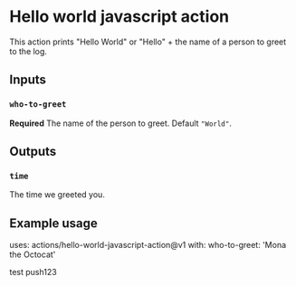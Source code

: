 # Hello world javascript action

This action prints "Hello World" or "Hello" + the name of a person to greet to the log.
## Inputs


### `who-to-greet`

**Required** The name of the person to greet. Default `"World"`.

## Outputs


### `time`

The time we greeted you.

## Example usage

uses: actions/hello-world-javascript-action@v1
with:
  who-to-greet: 'Mona the Octocat'
  
  
  test push123
